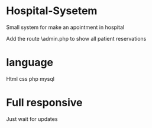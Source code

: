 # Hospital-Sysetem
Small system for make an apointment in hospital


Add the route \admin.php to show all patient reservations

# language
Html css php mysql 

# Full responsive

Just wait for updates
